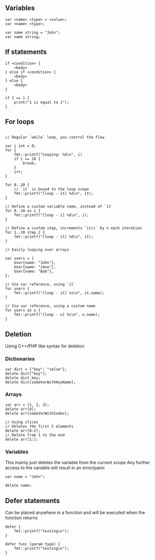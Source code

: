 ## Variables

```arc
var <name> <type> = <value>;
var <name> <type>;
```

```arc
var name string = "John";
var name string;
```

## If statements

```arc
if <condition> {
    <body>
} else if <condition> {
    <body>
} else {
    <body>
}
```

```arc
if 1 == 1 {
    print("1 is equal to 1");
}
```

## For loops

```arc

// Regular `while` loop, you control the flow

var i int = 0;
for {
    fmt::printf("Looping: %d\n", i)
    if i == 10 {	
        break;
    }
    i++;
}

for 0..10 {
    // `it` is bound to the loop scope
    fmt::printf("[loop - it] %d\n", it);
}

// Define a custom variable name, instead of `it`
for 0..10 as i {
    fmt::printf("[loop - i] %d\n", i);
}

// Define a custom step, increments `it/i` by n each iteration
for 1..10 step 2 {
    fmt::printf("[loop - it] %d\n", it);
}

// Easily looping over arrays

var users = {
    User{name: "John"},
    User{name: "Jane"},
    User{name: "Bob"},
};

// Via var reference, using `it`
for users {
    fmt::printf("[loop - it] %s\n", it.name);
}

// Via var reference, using a custom name
for users as u {
    fmt::printf("[loop - u] %s\n", u.name);
}

```

## Deletion

Using C++/PHP like syntax for deletion

### Dictionaries

```arc
var dict = {"key": "value"};
delete dict["key"];
delete dict.key;
delete dict[someVarWithKeyName];
```

### Arrays

```arc
var arr = [1, 2, 3];
delete arr[0];
delete arr[someVarWithIndex];

// Using slices
// Deletes the first 2 elements
delete arr[0:2];
// Delete from 1 to the end
delete arr[1:];

```

### Variables

This mainly just deletes the variable from the current scope
Any further access to the variable will result in an error/panic

```arc
var name = "John";

delete name;
```

## Defer statements

Can be placed anywhere in a function and will be executed when the function returns

```arc
defer {
    fmt::printf("testing\n");
}

defer func (param type) {
    fmt::printf("testing\n");
}
```